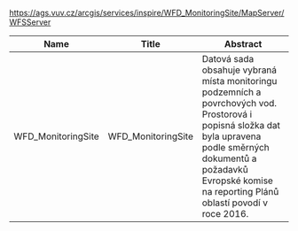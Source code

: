 https://ags.vuv.cz/arcgis/services/inspire/WFD_MonitoringSite/MapServer/WFSServer

|Name|Title|Abstract|
|--|--|--|
|WFD_MonitoringSite|WFD_MonitoringSite|Datová sada obsahuje vybraná místa monitoringu podzemních a povrchových vod. Prostorová i popisná složka dat byla upravena podle směrných dokumentů a požadavků Evropské komise na reporting Plánů oblastí povodí v roce 2016.|
